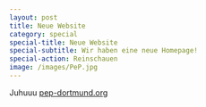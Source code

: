 ```yaml
---
layout: post
title: Neue Website
category: special
special-title: Neue Website
special-subtitle: Wir haben eine neue Homepage!
special-action: Reinschauen
image: /images/PeP.jpg
---
```

Juhuuu [pep-dortmund.org](www.pep-dortmund.org)
